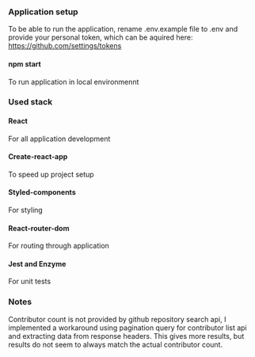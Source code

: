 ### Application setup

To be able to run the application, rename .env.example file to .env
and provide your personal token, which can be aquired here:
https://github.com/settings/tokens

#### npm start
To run application in local environmennt

### Used stack

#### React
For all application development

#### Create-react-app
To speed up project setup

#### Styled-components
For styling

#### React-router-dom
For routing through application

#### Jest and Enzyme
For unit tests

### Notes

Contributor count is not provided by github repository search api,
I implemented a workaround using pagination query for contributor list api and extracting data from response headers.
This gives more results, but results do not seem to always match the actual contributor count.

